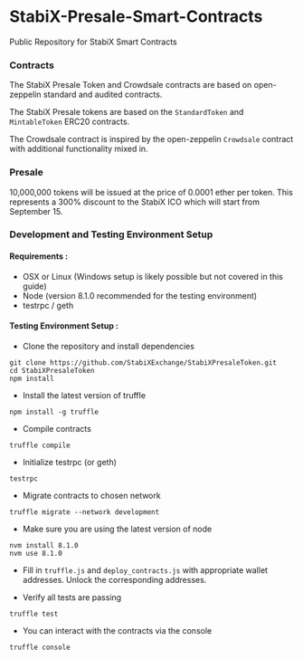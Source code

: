 # StabiX-Presale-Smart-Contracts
Public Repository for StabiX Smart Contracts



### Contracts
The StabiX Presale Token and Crowdsale contracts are based on open-zeppelin standard and audited contracts.

The StabiX Presale tokens are based on the `StandardToken` and `MintableToken` ERC20 contracts.

The Crowdsale contract is inspired by the open-zeppelin `Crowdsale` contract with additional functionality mixed in.


### Presale
10,000,000 tokens will be issued at the price of 0.0001 ether per token. This represents a 300% discount to the StabiX ICO which will start from September 15.

### Development and Testing Environment Setup

#### Requirements :
- OSX or Linux (Windows setup is likely possible but not covered in this guide)
- Node (version 8.1.0 recommended for the testing environment)
- testrpc / geth 


#### Testing Environment Setup : 

- Clone the repository and install dependencies

``` 
git clone https://github.com/StabiXExchange/StabiXPresaleToken.git
cd StabiXPresaleToken
npm install
```

- Install the latest version of truffle

```
npm install -g truffle
```

- Compile contracts
```
truffle compile
```

- Initialize testrpc (or geth)

```
testrpc
```

- Migrate contracts to chosen network

```
truffle migrate --network development
```

- Make sure you are using the latest version of node

``` 
nvm install 8.1.0
nvm use 8.1.0
```


- Fill in `truffle.js` and `deploy_contracts.js` with appropriate wallet addresses. Unlock the corresponding addresses.

- Verify all tests are passing

```
truffle test
```

- You can interact with the contracts via the console 

```
truffle console
```



